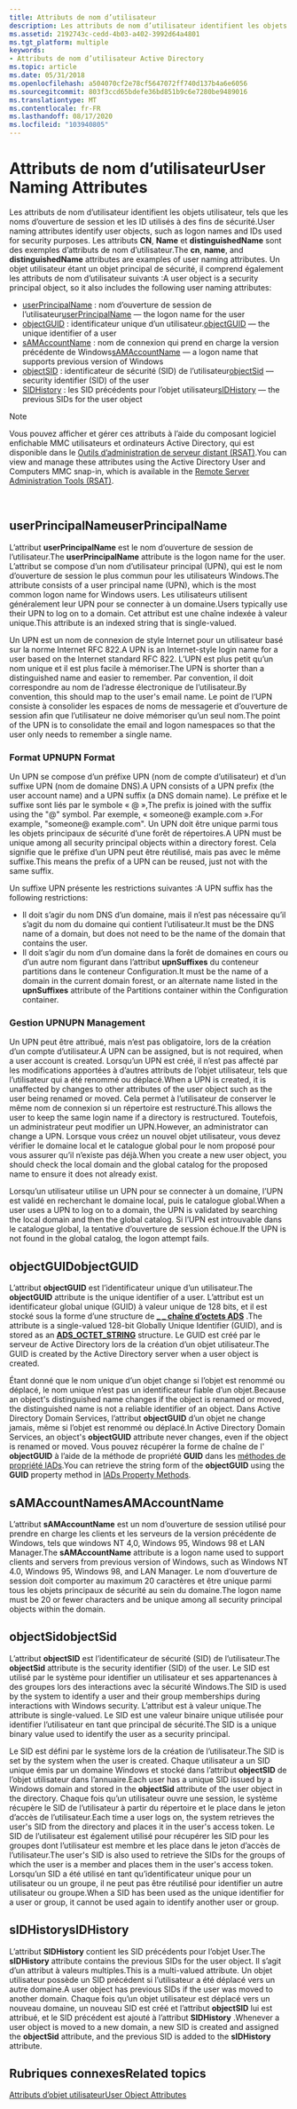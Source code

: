 ```yaml
---
title: Attributs de nom d’utilisateur
description: Les attributs de nom d’utilisateur identifient les objets utilisateur, tels que les noms d’ouverture de session et les ID utilisés à des fins de sécurité.
ms.assetid: 2192743c-cedd-4b03-a402-3992d64a4801
ms.tgt_platform: multiple
keywords:
- Attributs de nom d’utilisateur Active Directory
ms.topic: article
ms.date: 05/31/2018
ms.openlocfilehash: a504070cf2e78cf5647072ff740d137b4a6e6056
ms.sourcegitcommit: 803f3ccd65bdefe36bd851b9c6e7280be9489016
ms.translationtype: MT
ms.contentlocale: fr-FR
ms.lasthandoff: 08/17/2020
ms.locfileid: "103940805"
---
```

# <a name="user-naming-attributes"></a><span data-ttu-id="29666-104">Attributs de nom d’utilisateur</span><span class="sxs-lookup"><span data-stu-id="29666-104">User Naming Attributes</span></span>

<span data-ttu-id="29666-105">Les attributs de nom d’utilisateur identifient les objets utilisateur, tels que les noms d’ouverture de session et les ID utilisés à des fins de sécurité.</span><span class="sxs-lookup"><span data-stu-id="29666-105">User naming attributes identify user objects, such as logon names and IDs used for security purposes.</span></span> <span data-ttu-id="29666-106">Les attributs **CN**, **Name** et **distinguishedName** sont des exemples d’attributs de nom d’utilisateur.</span><span class="sxs-lookup"><span data-stu-id="29666-106">The **cn**, **name**, and **distinguishedName** attributes are examples of user naming attributes.</span></span> <span data-ttu-id="29666-107">Un objet utilisateur étant un objet principal de sécurité, il comprend également les attributs de nom d’utilisateur suivants :</span><span class="sxs-lookup"><span data-stu-id="29666-107">A user object is a security principal object, so it also includes the following user naming attributes:</span></span>

-   <span data-ttu-id="29666-108">[userPrincipalName](#userprincipalname) : nom d’ouverture de session de l’utilisateur</span><span class="sxs-lookup"><span data-stu-id="29666-108">[userPrincipalName](#userprincipalname) — the logon name for the user</span></span>
-   <span data-ttu-id="29666-109">[objectGUID](#objectguid) : identificateur unique d’un utilisateur.</span><span class="sxs-lookup"><span data-stu-id="29666-109">[objectGUID](#objectguid) — the unique identifier of a user</span></span>
-   <span data-ttu-id="29666-110">[sAMAccountName](#samaccountname) : nom de connexion qui prend en charge la version précédente de Windows</span><span class="sxs-lookup"><span data-stu-id="29666-110">[sAMAccountName](#samaccountname) — a logon name that supports previous version of Windows</span></span>
-   <span data-ttu-id="29666-111">[objectSID](#objectsid) : identificateur de sécurité (SID) de l’utilisateur</span><span class="sxs-lookup"><span data-stu-id="29666-111">[objectSid](#objectsid) — security identifier (SID) of the user</span></span>
-   <span data-ttu-id="29666-112">[SIDHistory](#sidhistory) : les SID précédents pour l’objet utilisateur</span><span class="sxs-lookup"><span data-stu-id="29666-112">[sIDHistory](#sidhistory) — the previous SIDs for the user object</span></span>

> [!Note]  
> <span data-ttu-id="29666-113">Vous pouvez afficher et gérer ces attributs à l’aide du composant logiciel enfichable MMC utilisateurs et ordinateurs Active Directory, qui est disponible dans le [Outils d’administration de serveur distant (RSAT)](https://www.microsoft.com/download/details.aspx?id=45520).</span><span class="sxs-lookup"><span data-stu-id="29666-113">You can view and manage these attributes using the Active Directory User and Computers MMC snap-in, which is available in the [Remote Server Administration Tools (RSAT)](https://www.microsoft.com/download/details.aspx?id=45520).</span></span>

 

## <a name="userprincipalname"></a><span data-ttu-id="29666-114">userPrincipalName</span><span class="sxs-lookup"><span data-stu-id="29666-114">userPrincipalName</span></span>

<span data-ttu-id="29666-115">L’attribut **userPrincipalName** est le nom d’ouverture de session de l’utilisateur.</span><span class="sxs-lookup"><span data-stu-id="29666-115">The **userPrincipalName** attribute is the logon name for the user.</span></span> <span data-ttu-id="29666-116">L’attribut se compose d’un nom d’utilisateur principal (UPN), qui est le nom d’ouverture de session le plus commun pour les utilisateurs Windows.</span><span class="sxs-lookup"><span data-stu-id="29666-116">The attribute consists of a user principal name (UPN), which is the most common logon name for Windows users.</span></span> <span data-ttu-id="29666-117">Les utilisateurs utilisent généralement leur UPN pour se connecter à un domaine.</span><span class="sxs-lookup"><span data-stu-id="29666-117">Users typically use their UPN to log on to a domain.</span></span> <span data-ttu-id="29666-118">Cet attribut est une chaîne indexée à valeur unique.</span><span class="sxs-lookup"><span data-stu-id="29666-118">This attribute is an indexed string that is single-valued.</span></span>

<span data-ttu-id="29666-119">Un UPN est un nom de connexion de style Internet pour un utilisateur basé sur la norme Internet RFC 822.</span><span class="sxs-lookup"><span data-stu-id="29666-119">A UPN is an Internet-style login name for a user based on the Internet standard RFC 822.</span></span> <span data-ttu-id="29666-120">L’UPN est plus petit qu’un nom unique et il est plus facile à mémoriser.</span><span class="sxs-lookup"><span data-stu-id="29666-120">The UPN is shorter than a distinguished name and easier to remember.</span></span> <span data-ttu-id="29666-121">Par convention, il doit correspondre au nom de l’adresse électronique de l’utilisateur.</span><span class="sxs-lookup"><span data-stu-id="29666-121">By convention, this should map to the user's email name.</span></span> <span data-ttu-id="29666-122">Le point de l’UPN consiste à consolider les espaces de noms de messagerie et d’ouverture de session afin que l’utilisateur ne doive mémoriser qu’un seul nom.</span><span class="sxs-lookup"><span data-stu-id="29666-122">The point of the UPN is to consolidate the email and logon namespaces so that the user only needs to remember a single name.</span></span>

### <a name="upn-format"></a><span data-ttu-id="29666-123">Format UPN</span><span class="sxs-lookup"><span data-stu-id="29666-123">UPN Format</span></span>

<span data-ttu-id="29666-124">Un UPN se compose d’un préfixe UPN (nom de compte d’utilisateur) et d’un suffixe UPN (nom de domaine DNS).</span><span class="sxs-lookup"><span data-stu-id="29666-124">A UPN consists of a UPN prefix (the user account name) and a UPN suffix (a DNS domain name).</span></span> <span data-ttu-id="29666-125">Le préfixe et le suffixe sont liés par le symbole « @ »,</span><span class="sxs-lookup"><span data-stu-id="29666-125">The prefix is joined with the suffix using the "@" symbol.</span></span> <span data-ttu-id="29666-126">Par exemple, « someone@ example.com ».</span><span class="sxs-lookup"><span data-stu-id="29666-126">For example, "someone@ example.com".</span></span> <span data-ttu-id="29666-127">Un UPN doit être unique parmi tous les objets principaux de sécurité d’une forêt de répertoires.</span><span class="sxs-lookup"><span data-stu-id="29666-127">A UPN must be unique among all security principal objects within a directory forest.</span></span> <span data-ttu-id="29666-128">Cela signifie que le préfixe d’un UPN peut être réutilisé, mais pas avec le même suffixe.</span><span class="sxs-lookup"><span data-stu-id="29666-128">This means the prefix of a UPN can be reused, just not with the same suffix.</span></span>

<span data-ttu-id="29666-129">Un suffixe UPN présente les restrictions suivantes :</span><span class="sxs-lookup"><span data-stu-id="29666-129">A UPN suffix has the following restrictions:</span></span>

-   <span data-ttu-id="29666-130">Il doit s’agir du nom DNS d’un domaine, mais il n’est pas nécessaire qu’il s’agit du nom du domaine qui contient l’utilisateur.</span><span class="sxs-lookup"><span data-stu-id="29666-130">It must be the DNS name of a domain, but does not need to be the name of the domain that contains the user.</span></span>
-   <span data-ttu-id="29666-131">Il doit s’agir du nom d’un domaine dans la forêt de domaines en cours ou d’un autre nom figurant dans l’attribut **upnSuffixes** du conteneur partitions dans le conteneur Configuration.</span><span class="sxs-lookup"><span data-stu-id="29666-131">It must be the name of a domain in the current domain forest, or an alternate name listed in the **upnSuffixes** attribute of the Partitions container within the Configuration container.</span></span>

### <a name="upn-management"></a><span data-ttu-id="29666-132">Gestion UPN</span><span class="sxs-lookup"><span data-stu-id="29666-132">UPN Management</span></span>

<span data-ttu-id="29666-133">Un UPN peut être attribué, mais n’est pas obligatoire, lors de la création d’un compte d’utilisateur.</span><span class="sxs-lookup"><span data-stu-id="29666-133">A UPN can be assigned, but is not required, when a user account is created.</span></span> <span data-ttu-id="29666-134">Lorsqu’un UPN est créé, il n’est pas affecté par les modifications apportées à d’autres attributs de l’objet utilisateur, tels que l’utilisateur qui a été renommé ou déplacé.</span><span class="sxs-lookup"><span data-stu-id="29666-134">When a UPN is created, it is unaffected by changes to other attributes of the user object such as the user being renamed or moved.</span></span> <span data-ttu-id="29666-135">Cela permet à l’utilisateur de conserver le même nom de connexion si un répertoire est restructuré.</span><span class="sxs-lookup"><span data-stu-id="29666-135">This allows the user to keep the same login name if a directory is restructured.</span></span> <span data-ttu-id="29666-136">Toutefois, un administrateur peut modifier un UPN.</span><span class="sxs-lookup"><span data-stu-id="29666-136">However, an administrator can change a UPN.</span></span> <span data-ttu-id="29666-137">Lorsque vous créez un nouvel objet utilisateur, vous devez vérifier le domaine local et le catalogue global pour le nom proposé pour vous assurer qu’il n’existe pas déjà.</span><span class="sxs-lookup"><span data-stu-id="29666-137">When you create a new user object, you should check the local domain and the global catalog for the proposed name to ensure it does not already exist.</span></span>

<span data-ttu-id="29666-138">Lorsqu’un utilisateur utilise un UPN pour se connecter à un domaine, l’UPN est validé en recherchant le domaine local, puis le catalogue global.</span><span class="sxs-lookup"><span data-stu-id="29666-138">When a user uses a UPN to log on to a domain, the UPN is validated by searching the local domain and then the global catalog.</span></span> <span data-ttu-id="29666-139">Si l’UPN est introuvable dans le catalogue global, la tentative d’ouverture de session échoue.</span><span class="sxs-lookup"><span data-stu-id="29666-139">If the UPN is not found in the global catalog, the logon attempt fails.</span></span>

## <a name="objectguid"></a><span data-ttu-id="29666-140">objectGUID</span><span class="sxs-lookup"><span data-stu-id="29666-140">objectGUID</span></span>

<span data-ttu-id="29666-141">L’attribut **objectGUID** est l’identificateur unique d’un utilisateur.</span><span class="sxs-lookup"><span data-stu-id="29666-141">The **objectGUID** attribute is the unique identifier of a user.</span></span> <span data-ttu-id="29666-142">L’attribut est un identificateur global unique (GUID) à valeur unique de 128 bits, et il est stocké sous la forme d’une structure de [**\_ \_ chaîne d’octets ADS**](/windows/win32/api/iads/ns-iads-ads_octet_string) .</span><span class="sxs-lookup"><span data-stu-id="29666-142">The attribute is a single-valued 128-bit Globally Unique Identifier (GUID), and is stored as an [**ADS\_OCTET\_STRING**](/windows/win32/api/iads/ns-iads-ads_octet_string) structure.</span></span> <span data-ttu-id="29666-143">Le GUID est créé par le serveur de Active Directory lors de la création d’un objet utilisateur.</span><span class="sxs-lookup"><span data-stu-id="29666-143">The GUID is created by the Active Directory server when a user object is created.</span></span>

<span data-ttu-id="29666-144">Étant donné que le nom unique d’un objet change si l’objet est renommé ou déplacé, le nom unique n’est pas un identificateur fiable d’un objet.</span><span class="sxs-lookup"><span data-stu-id="29666-144">Because an object's distinguished name changes if the object is renamed or moved, the distinguished name is not a reliable identifier of an object.</span></span> <span data-ttu-id="29666-145">Dans Active Directory Domain Services, l’attribut **objectGUID** d’un objet ne change jamais, même si l’objet est renommé ou déplacé.</span><span class="sxs-lookup"><span data-stu-id="29666-145">In Active Directory Domain Services, an object's **objectGUID** attribute never changes, even if the object is renamed or moved.</span></span> <span data-ttu-id="29666-146">Vous pouvez récupérer la forme de chaîne de l' **objectGUID** à l’aide de la méthode de propriété **GUID** dans les [méthodes de propriété IADs](/windows/desktop/ADSI/iads-property-methods).</span><span class="sxs-lookup"><span data-stu-id="29666-146">You can retrieve the string form of the **objectGUID** using the **GUID** property method in [IADs Property Methods](/windows/desktop/ADSI/iads-property-methods).</span></span>

## <a name="samaccountname"></a><span data-ttu-id="29666-147">sAMAccountName</span><span class="sxs-lookup"><span data-stu-id="29666-147">sAMAccountName</span></span>

<span data-ttu-id="29666-148">L’attribut **sAMAccountName** est un nom d’ouverture de session utilisé pour prendre en charge les clients et les serveurs de la version précédente de Windows, tels que windows NT 4,0, Windows 95, Windows 98 et LAN Manager.</span><span class="sxs-lookup"><span data-stu-id="29666-148">The **sAMAccountName** attribute is a logon name used to support clients and servers from previous version of Windows, such as Windows NT 4.0, Windows 95, Windows 98, and LAN Manager.</span></span> <span data-ttu-id="29666-149">Le nom d’ouverture de session doit comporter au maximum 20 caractères et être unique parmi tous les objets principaux de sécurité au sein du domaine.</span><span class="sxs-lookup"><span data-stu-id="29666-149">The logon name must be 20 or fewer characters and be unique among all security principal objects within the domain.</span></span>

## <a name="objectsid"></a><span data-ttu-id="29666-150">objectSid</span><span class="sxs-lookup"><span data-stu-id="29666-150">objectSid</span></span>

<span data-ttu-id="29666-151">L’attribut **objectSID** est l’identificateur de sécurité (SID) de l’utilisateur.</span><span class="sxs-lookup"><span data-stu-id="29666-151">The **objectSid** attribute is the security identifier (SID) of the user.</span></span> <span data-ttu-id="29666-152">Le SID est utilisé par le système pour identifier un utilisateur et ses appartenances à des groupes lors des interactions avec la sécurité Windows.</span><span class="sxs-lookup"><span data-stu-id="29666-152">The SID is used by the system to identify a user and their group memberships during interactions with Windows security.</span></span> <span data-ttu-id="29666-153">L’attribut est à valeur unique.</span><span class="sxs-lookup"><span data-stu-id="29666-153">The attribute is single-valued.</span></span> <span data-ttu-id="29666-154">Le SID est une valeur binaire unique utilisée pour identifier l’utilisateur en tant que principal de sécurité.</span><span class="sxs-lookup"><span data-stu-id="29666-154">The SID is a unique binary value used to identify the user as a security principal.</span></span>

<span data-ttu-id="29666-155">Le SID est défini par le système lors de la création de l’utilisateur.</span><span class="sxs-lookup"><span data-stu-id="29666-155">The SID is set by the system when the user is created.</span></span> <span data-ttu-id="29666-156">Chaque utilisateur a un SID unique émis par un domaine Windows et stocké dans l’attribut **objectSID** de l’objet utilisateur dans l’annuaire.</span><span class="sxs-lookup"><span data-stu-id="29666-156">Each user has a unique SID issued by a Windows domain and stored in the **objectSid** attribute of the user object in the directory.</span></span> <span data-ttu-id="29666-157">Chaque fois qu’un utilisateur ouvre une session, le système récupère le SID de l’utilisateur à partir du répertoire et le place dans le jeton d’accès de l’utilisateur.</span><span class="sxs-lookup"><span data-stu-id="29666-157">Each time a user logs on, the system retrieves the user's SID from the directory and places it in the user's access token.</span></span> <span data-ttu-id="29666-158">Le SID de l’utilisateur est également utilisé pour récupérer les SID pour les groupes dont l’utilisateur est membre et les place dans le jeton d’accès de l’utilisateur.</span><span class="sxs-lookup"><span data-stu-id="29666-158">The user's SID is also used to retrieve the SIDs for the groups of which the user is a member and places them in the user's access token.</span></span> <span data-ttu-id="29666-159">Lorsqu’un SID a été utilisé en tant qu’identificateur unique pour un utilisateur ou un groupe, il ne peut pas être réutilisé pour identifier un autre utilisateur ou groupe.</span><span class="sxs-lookup"><span data-stu-id="29666-159">When a SID has been used as the unique identifier for a user or group, it cannot be used again to identify another user or group.</span></span>

## <a name="sidhistory"></a><span data-ttu-id="29666-160">sIDHistory</span><span class="sxs-lookup"><span data-stu-id="29666-160">sIDHistory</span></span>

<span data-ttu-id="29666-161">L’attribut **SIDHistory** contient les SID précédents pour l’objet User.</span><span class="sxs-lookup"><span data-stu-id="29666-161">The **sIDHistory** attribute contains the previous SIDs for the user object.</span></span> <span data-ttu-id="29666-162">Il s’agit d’un attribut à valeurs multiples.</span><span class="sxs-lookup"><span data-stu-id="29666-162">This is a multi-valued attribute.</span></span> <span data-ttu-id="29666-163">Un objet utilisateur possède un SID précédent si l’utilisateur a été déplacé vers un autre domaine.</span><span class="sxs-lookup"><span data-stu-id="29666-163">A user object has previous SIDs if the user was moved to another domain.</span></span> <span data-ttu-id="29666-164">Chaque fois qu’un objet utilisateur est déplacé vers un nouveau domaine, un nouveau SID est créé et l’attribut **objectSID** lui est attribué, et le SID précédent est ajouté à l’attribut **SIDHistory** .</span><span class="sxs-lookup"><span data-stu-id="29666-164">Whenever a user object is moved to a new domain, a new SID is created and assigned the **objectSid** attribute, and the previous SID is added to the **sIDHistory** attribute.</span></span>

## <a name="related-topics"></a><span data-ttu-id="29666-165">Rubriques connexes</span><span class="sxs-lookup"><span data-stu-id="29666-165">Related topics</span></span>

<dl> <dt>

[<span data-ttu-id="29666-166">Attributs d’objet utilisateur</span><span class="sxs-lookup"><span data-stu-id="29666-166">User Object Attributes</span></span>](user-object-attributes.md)
</dt> </dl>

 

 
